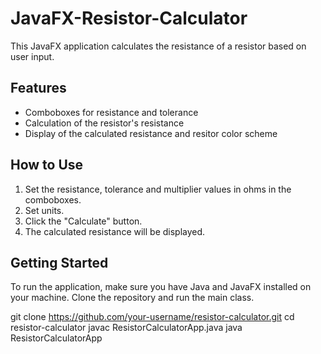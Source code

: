 # JavaFX-Resistor-Calculator

This JavaFX application calculates the resistance of a resistor based on user input.

## Features

- Comboboxes for resistance and tolerance
- Calculation of the resistor's resistance
- Display of the calculated resistance and resitor color scheme

## How to Use

1. Set the resistance, tolerance and multiplier values in ohms in the comboboxes.
2. Set units.
3. Click the "Calculate" button.
4. The calculated resistance will be displayed.

## Getting Started

To run the application, make sure you have Java and JavaFX installed on your machine. Clone the repository and run the main class.

git clone https://github.com/your-username/resistor-calculator.git
cd resistor-calculator
javac ResistorCalculatorApp.java
java ResistorCalculatorApp

